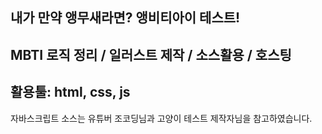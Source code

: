 내가 만약 앵무새라면? 앵비티아이 테스트!
-------------------------------------
MBTI 로직 정리 / 일러스트 제작 / 소스활용 / 호스팅
-------------------------------------
활용툴: html, css, js
-------------------------------------
자바스크립트 소스는 유튜버 조코딩님과
고양이 테스트 제작자님을 참고하였습니다.